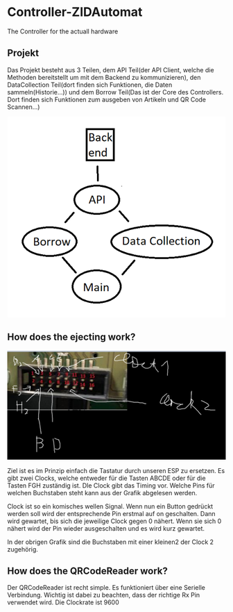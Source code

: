 # Controller-ZIDAutomat
The Controller for the actuall hardware

## Projekt 
Das Projekt besteht aus 3 Teilen, dem API Teil(der API Client, welche die Methoden bereitstellt um mit dem Backend zu kommunizieren), den DataCollection Teil(dort finden sich Funktionen, die Daten sammeln(Historie...)) und dem Borrow Teil(Das ist der Core des Controllers. Dort finden sich Funktionen zum ausgeben von Artikeln und QR Code Scannen...)

![](Readme/Architectue.png)  


## How does the ejecting work?
![pins](Readme/image.png)

Ziel ist es im Prinzip einfach die Tastatur durch unseren ESP zu ersetzen. Es gibt zwei Clocks,
welche entweder für die Tasten ABCDE oder für die Tasten FGH zuständig ist. DIe Clock gibt das Timing vor.
Welche Pins für welchen Buchstaben steht kann aus der Grafik abgelesen werden.

Clock ist so ein komisches wellen Signal. Wenn nun ein Button gedrückt werden soll wird der entsprechende Pin erstmal auf on
geschalten. Dann wird gewartet, bis sich die jeweilige Clock gegen 0 nähert. Wenn sie sich 0 nähert wird der Pin wieder ausgeschalten und es 
wird kurz gewartet.

In der obrigen Grafik sind die Buchstaben mit einer kleinen2 der Clock 2 zugehörig.


## How does the QRCodeReader work?

Der QRCodeReader ist recht simple. Es funktioniert über eine Serielle Verbindung. Wichtig ist dabei zu beachten, dass der
richtige Rx Pin verwendet wird. Die Clockrate ist 9600
